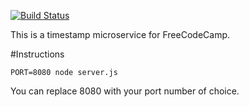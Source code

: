 [![Build Status](https://travis-ci.org/xz64/timestamp-microservice.svg?branch=master)](https://travis-ci.org/xz64/timestamp-microservice)

This is a timestamp microservice for FreeCodeCamp.

#Instructions

`PORT=8080 node server.js`

You can replace 8080 with your port number of choice.

